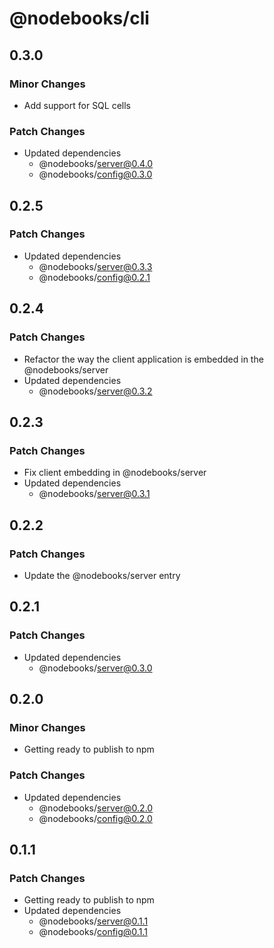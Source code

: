 # @nodebooks/cli

## 0.3.0

### Minor Changes

- Add support for SQL cells

### Patch Changes

- Updated dependencies
  - @nodebooks/server@0.4.0
  - @nodebooks/config@0.3.0

## 0.2.5

### Patch Changes

- Updated dependencies
  - @nodebooks/server@0.3.3
  - @nodebooks/config@0.2.1

## 0.2.4

### Patch Changes

- Refactor the way the client application is embedded in the @nodebooks/server
- Updated dependencies
  - @nodebooks/server@0.3.2

## 0.2.3

### Patch Changes

- Fix client embedding in @nodebooks/server
- Updated dependencies
  - @nodebooks/server@0.3.1

## 0.2.2

### Patch Changes

- Update the @nodebooks/server entry

## 0.2.1

### Patch Changes

- Updated dependencies
  - @nodebooks/server@0.3.0

## 0.2.0

### Minor Changes

- Getting ready to publish to npm

### Patch Changes

- Updated dependencies
  - @nodebooks/server@0.2.0
  - @nodebooks/config@0.2.0

## 0.1.1

### Patch Changes

- Getting ready to publish to npm
- Updated dependencies
  - @nodebooks/server@0.1.1
  - @nodebooks/config@0.1.1
